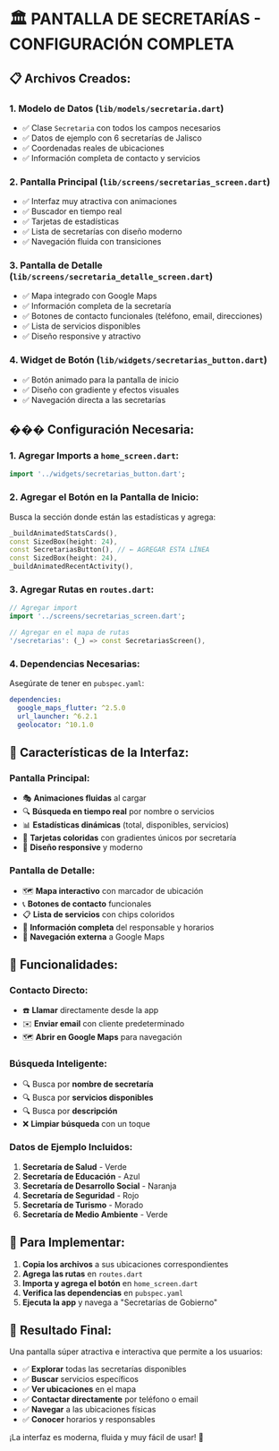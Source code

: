 # 🏛️ PANTALLA DE SECRETARÍAS - CONFIGURACIÓN COMPLETA

## 📋 **Archivos Creados:**

### 1. **Modelo de Datos** (`lib/models/secretaria.dart`)
- ✅ Clase `Secretaria` con todos los campos necesarios
- ✅ Datos de ejemplo con 6 secretarías de Jalisco
- ✅ Coordenadas reales de ubicaciones
- ✅ Información completa de contacto y servicios

### 2. **Pantalla Principal** (`lib/screens/secretarias_screen.dart`)
- ✅ Interfaz muy atractiva con animaciones
- ✅ Buscador en tiempo real
- ✅ Tarjetas de estadísticas
- ✅ Lista de secretarías con diseño moderno
- ✅ Navegación fluida con transiciones

### 3. **Pantalla de Detalle** (`lib/screens/secretaria_detalle_screen.dart`)
- ✅ Mapa integrado con Google Maps
- ✅ Información completa de la secretaría
- ✅ Botones de contacto funcionales (teléfono, email, direcciones)
- ✅ Lista de servicios disponibles
- ✅ Diseño responsive y atractivo

### 4. **Widget de Botón** (`lib/widgets/secretarias_button.dart`)
- ✅ Botón animado para la pantalla de inicio
- ✅ Diseño con gradiente y efectos visuales
- ✅ Navegación directa a las secretarías

## ��� **Configuración Necesaria:**

### 1. **Agregar Imports a `home_screen.dart`:**
```dart
import '../widgets/secretarias_button.dart';
```

### 2. **Agregar el Botón en la Pantalla de Inicio:**
Busca la sección donde están las estadísticas y agrega:
```dart
_buildAnimatedStatsCards(),
const SizedBox(height: 24),
const SecretariasButton(), // ← AGREGAR ESTA LÍNEA
const SizedBox(height: 24),
_buildAnimatedRecentActivity(),
```

### 3. **Agregar Rutas en `routes.dart`:**
```dart
// Agregar import
import '../screens/secretarias_screen.dart';

// Agregar en el mapa de rutas
'/secretarias': (_) => const SecretariasScreen(),
```

### 4. **Dependencias Necesarias:**
Asegúrate de tener en `pubspec.yaml`:
```yaml
dependencies:
  google_maps_flutter: ^2.5.0
  url_launcher: ^6.2.1
  geolocator: ^10.1.0
```

## 🎨 **Características de la Interfaz:**

### **Pantalla Principal:**
- 🎭 **Animaciones fluidas** al cargar
- 🔍 **Búsqueda en tiempo real** por nombre o servicios
- 📊 **Estadísticas dinámicas** (total, disponibles, servicios)
- 🎨 **Tarjetas coloridas** con gradientes únicos por secretaría
- 📱 **Diseño responsive** y moderno

### **Pantalla de Detalle:**
- 🗺️ **Mapa interactivo** con marcador de ubicación
- 📞 **Botones de contacto** funcionales
- 📋 **Lista de servicios** con chips coloridos
- 🎯 **Información completa** del responsable y horarios
- 🚀 **Navegación externa** a Google Maps

## 📱 **Funcionalidades:**

### **Contacto Directo:**
- ☎️ **Llamar** directamente desde la app
- ✉️ **Enviar email** con cliente predeterminado
- 🗺️ **Abrir en Google Maps** para navegación

### **Búsqueda Inteligente:**
- 🔍 Busca por **nombre de secretaría**
- 🔍 Busca por **servicios disponibles**
- 🔍 Busca por **descripción**
- ❌ **Limpiar búsqueda** con un toque

### **Datos de Ejemplo Incluidos:**
1. **Secretaría de Salud** - Verde
2. **Secretaría de Educación** - Azul
3. **Secretaría de Desarrollo Social** - Naranja
4. **Secretaría de Seguridad** - Rojo
5. **Secretaría de Turismo** - Morado
6. **Secretaría de Medio Ambiente** - Verde

## 🚀 **Para Implementar:**

1. **Copia los archivos** a sus ubicaciones correspondientes
2. **Agrega las rutas** en `routes.dart`
3. **Importa y agrega el botón** en `home_screen.dart`
4. **Verifica las dependencias** en `pubspec.yaml`
5. **Ejecuta la app** y navega a "Secretarías de Gobierno"

## 🎯 **Resultado Final:**

Una pantalla súper atractiva e interactiva que permite a los usuarios:
- ✅ **Explorar** todas las secretarías disponibles
- ✅ **Buscar** servicios específicos
- ✅ **Ver ubicaciones** en el mapa
- ✅ **Contactar directamente** por teléfono o email
- ✅ **Navegar** a las ubicaciones físicas
- ✅ **Conocer** horarios y responsables

¡La interfaz es moderna, fluida y muy fácil de usar! 🎉
